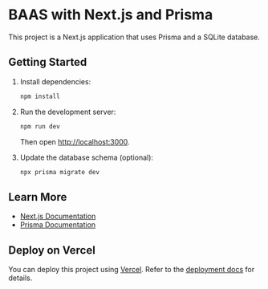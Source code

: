# BAAS with Next.js and Prisma

This project is a Next.js application that uses Prisma and a SQLite database.

## Getting Started

1. Install dependencies:
   ```bash
   npm install
   ```
2. Run the development server:
   ```bash
   npm run dev
   ```
   Then open [http://localhost:3000](http://localhost:3000).

3. Update the database schema (optional):
   ```bash
   npx prisma migrate dev
   ```

## Learn More

- [Next.js Documentation](https://nextjs.org/docs)
- [Prisma Documentation](https://prisma.io/docs)

## Deploy on Vercel

You can deploy this project using [Vercel](https://vercel.com/). Refer to the [deployment docs](https://nextjs.org/docs/app/building-your-application/deploying) for details.